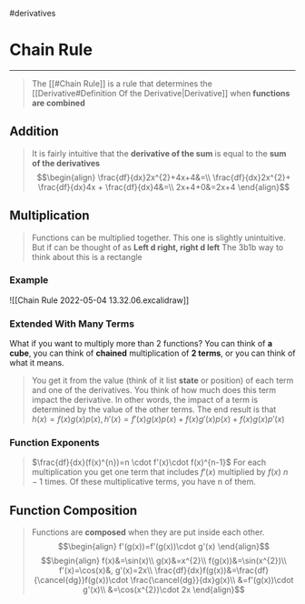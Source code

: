 #derivatives 
# Chain Rule
---
> The [[#Chain Rule]] is a rule that determines the [[Derivative#Definition Of the Derivative|Derivative]] when **functions are combined**

## Addition
> It is fairly intuitive that the **derivative of the sum** is equal to the **sum of the derivatives**
> $$\begin{align}
\frac{df}{dx}2x^{2}+4x+4&=\\
\frac{df}{dx}2x^{2}+ \frac{df}{dx}4x + \frac{df}{dx}4&=\\
2x+4+0&=2x+4
\end{align}$$
## Multiplication
> Functions can be multiplied together. This one is slightly unintuitive. But if can be thought of as **Left d right, right d left**
> The 3b1b way to think about this is a rectangle

### Example
![[Chain Rule 2022-05-04 13.32.06.excalidraw]]
### Extended With Many Terms
What if you want to multiply more than 2 functions?
You can think of **a cube**, you can think of **chained** multiplication of **2 terms**, or you can think of what it means.
> You get it from the value (think of it list **state** or position) of each term and one of the derivatives. You think of how much does this term impact the derivative. In other words, the impact of a term is determined by the value of the other terms.
> The end result is that $h(x)=f(x)g(x)p(x), h'(x)=f'(x)g(x)p(x) +f(x)g'(x)p(x) +f(x)g(x)p'(x)$
### Function Exponents
> $\frac{df}{dx}(f(x)^{n})=n \cdot f'(x)\cdot f(x)^{n-1}$
> For each multiplication you get one term that includes $f'(x)$ multiplied by $f(x)$ $n-1$ times. Of these multiplicative terms, you have n of them. 
## Function Composition
> Functions are **composed** when they are put inside each other.
> $$\begin{align}
f'(g(x))=f'(g(x))\cdot g'(x)
\end{align}$$
$$\begin{align}
f(x)&=\sin(x)\\
g(x)&=x^{2}\\
f(g(x))&=\sin(x^{2})\\
f'(x)=\cos(x)&, g'(x)=2x\\
\frac{df}{dx}f(g(x))&=\frac{df}{\cancel{dg}}f(g(x))\cdot \frac{\cancel{dg}}{dx}g(x)\\
&=f'(g(x))\cdot g'(x)\\
&=\cos(x^{2})\cdot 2x
\end{align}$$